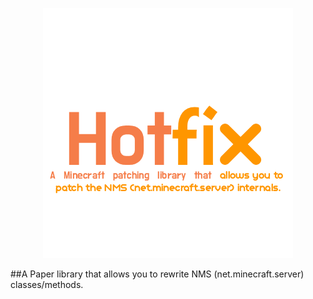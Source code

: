 <p align="center">
  <img src="images/logo.png"></img>
</p>
##A Paper library that allows you to rewrite NMS (net.minecraft.server) classes/methods.
